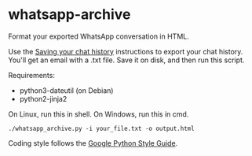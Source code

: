 # whatsapp-archive

Format your exported WhatsApp conversation in HTML.

Use the [Saving your chat history][saving] instructions to export your chat
history. You'll get an email with a .txt file. Save it on disk, and then run
this script.

Requirements:

   * python3-dateutil (on Debian)
   * python2-jinja2

On Linux, run this in shell. On Windows, run this in cmd.

    ./whatsapp_archive.py -i your_file.txt -o output.html

Coding style follows the [Google Python Style Guide][pystyle].

[saving]: https://faq.whatsapp.com/en/android/23756533/?category=5245251
[pystyle]: https://google.github.io/styleguide/pyguide.html
